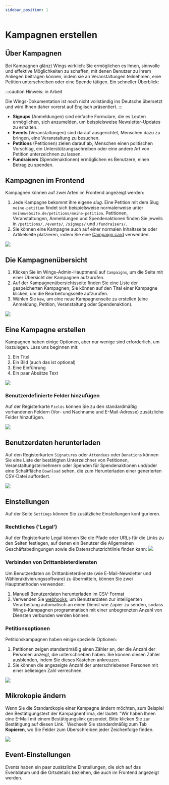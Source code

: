 ```yaml
---
sidebar_position: 1
---
```


# Kampagnen erstellen

## Über Kampagnen

Bei Kampagnen glänzt Wings wirklich: Sie ermöglichen es Ihnen, sinnvolle und effektive Möglichkeiten zu schaffen, mit denen Benutzer zu Ihrem Anliegen beitragen können, indem sie an Veranstaltungen teilnehmen, eine Petition unterschreiben oder eine Spende tätigen. Ein schneller Überblick:

:::caution Hinweis: in Arbeit

Die Wings-Dokumentation ist noch nicht vollständig ins Deutsche übersetzt und wird Ihnen daher vorerst auf Englisch präsentiert.
:::

- **Signups** (Anmeldungen) sind einfache Formulare, die es Leuten ermöglichen, sich anzumelden, um beispielsweise Newsletter-Updates zu erhalten.
- **Events** (Veranstaltungen) sind darauf ausgerichtet, Menschen dazu zu bringen, eine Veranstaltung zu besuchen.
- **Petitions** (Petitionen) zielen darauf ab, Menschen einen politischen Vorschlag, ein Unterstützungsschreiben oder eine andere Art von Petition unterzeichnen zu lassen.
- **Fundraisers** (Spendenaktionen) ermöglichen es Benutzern, einen Betrag zu spenden.

## Kampagnen im Frontend

Kampagnen können auf zwei Arten im Frontend angezeigt werden:

1. Jede Kampagne bekommt ihre eigene _slug_. Eine Petition mit dem Slug `meine-petition` findet sich beispielsweise normalerweise unter `meinewebsite.de/petitions/meine-petition`. Petitionen, Veranstaltungen, Anmeldungen und Spendenaktionen finden Sie jeweils in `/petitions/`, `/events/`, `/signups/` und `/fundraisers/`.
2. Sie können eine Kampagne auch auf einer normalen Inhaltsseite oder Artikelseite platzieren, indem Sie eine [Campaign card](../publishing-content/publish-articles-and-pages#campaign) verwenden.

![](https://screens.wings.dev/CleanShot-2020-02-23-at-21.44.08-1582490660.png)

## Die Kampagnenübersicht

1. Klicken Sie im Wings-Admin-Hauptmenü auf `Campaigns`, um die Seite mit einer Übersicht der Kampagnen aufzurufen.
2. Auf der Kampagnenübersichtsseite finden Sie eine Liste der gespeicherten Kampagnen; Sie können auf den Titel einer Kampagne klicken, um die Bearbeitungsseite aufzurufen.
3. Wählen Sie `New`, um eine neue Kampagnenseite zu erstellen (eine Anmeldung, Petition, Veranstaltung oder Spendenaktion).

![](https://screens.wings.dev/CleanShot-2020-02-23-at-22.08.27-1582492151.png)

## Eine Kampagne erstellen

Kampagnen haben einige Optionen, aber nur wenige sind erforderlich, um loszulegen. Lass uns beginnen mit:

1. Ein Titel
2. Ein Bild (auch das ist optional)
3. Eine Einführung
4. Ein paar Absätze Text

![](https://screens.wings.dev/CleanShot-2020-02-23-at-22.16.56-1582492658.png)

### Benutzerdefinierte Felder hinzufügen

Auf der Registerkarte `Fields` können Sie zu den standardmäßig vorhandenen Feldern (Vor- und Nachname und E-Mail-Adresse) zusätzliche Felder hinzufügen.

![](https://screens.wings.dev/CleanShot-2020-02-23-at-22.23.40-1582493038.png)

## Benutzerdaten herunterladen

Auf den Registerkarten `Signatures` oder `Attendees` oder `Donations` können Sie eine Liste der bestätigten Unterzeichner von Petitionen, Veranstaltungsteilnehmern oder Spenden für Spendenaktionen und/oder eine Schaltfläche `Download` sehen, die zum Herunterladen einer generierten CSV-Datei auffordert.

![](https://bureaubolster.s3-eu-west-1.amazonaws.com/IMG_1100.jpeg)

## Einstellungen

Auf der Seite `Settings` können Sie zusätzliche Einstellungen konfigurieren.

### Rechtliches ('Legal')

Auf der Registerkarte Legal können Sie die Pfade oder URLs für die Links zu den Seiten festlegen, auf denen ein Benutzer die Allgemeinen Geschäftsbedingungen sowie die Datenschutzrichtlinie finden kann:
![](https://screens.wings.dev/CleanShot-2020-02-23-at-22.36.37-1582493819.png)

### Verbinden von Drittanbieterdiensten

Um Benutzerdaten an Drittanbieterdienste (wie E-Mail-Newsletter und Wähleraktivierungssoftware) zu übermitteln, können Sie zwei Hauptmethoden verwenden:

1. Manuell Benutzerdaten herunterladen im CSV-Format
2. Verwenden Sie [webhooks](/docs/setting-up/webhooks), um Benutzerdaten zur intelligenten Verarbeitung automatisch an einen Dienst wie Zapier zu senden, sodass Wings-Kampagnen programmatisch mit einer unbegrenzten Anzahl von Diensten verbunden werden können.

### Petitionsoptionen

Petitionskampagnen haben einige spezielle Optionen:

1. Petitionen zeigen standardmäßig einen Zähler an, der die Anzahl der Personen anzeigt, die unterschrieben haben. Sie können diesen Zähler ausblenden, indem Sie dieses Kästchen ankreuzen.
2. Sie können die angezeigte Anzahl der unterschriebenen Personen mit einer beliebigen Zahl verrechnen.

![](https://screens.wings.dev/CleanShot-2020-02-23-at-22.37.37-1582493891.png)

## Mikrokopie ändern

Wenn Sie die Standardkopie einer Kampagne ändern möchten, zum Beispiel den Bestätigungstext der Kampagnenfirma, der lautet: "Wir haben Ihnen eine E-Mail mit einem Bestätigungslink gesendet. Bitte klicken Sie zur Bestätigung auf diesen Link.` Wechseln Sie standardmäßig zum Tab **Kopieren**, wo Sie Felder zum Überschreiben jeder Zeichenfolge finden.

![](https://screens.wings.dev/CleanShot-2021-06-29-at-09.01.00-15V2q3EV3eye7VCKU0hTEkyBbuZAC7XCRNwcQ3fUFk66TUsO4xDMEcXgypkTb3z5HHSGb8TCD2JubqzwsRTZ4Xd5uvQhlj3TXE5R.png)

## Event-Einstellungen

Events haben ein paar zusätzliche Einstellungen, die sich auf das Eventdatum und die Ortsdetails beziehen, die auch im Frontend angezeigt werden.
